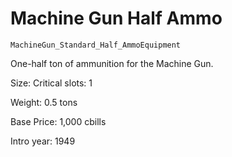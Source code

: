 # Machine Gun Half Ammo

`MachineGun_Standard_Half_AmmoEquipment`

One-half ton of ammunition for the Machine Gun.

Size: Critical slots: 1

Weight: 0.5 tons

Base Price: 1,000 cbills

Intro year: 1949

